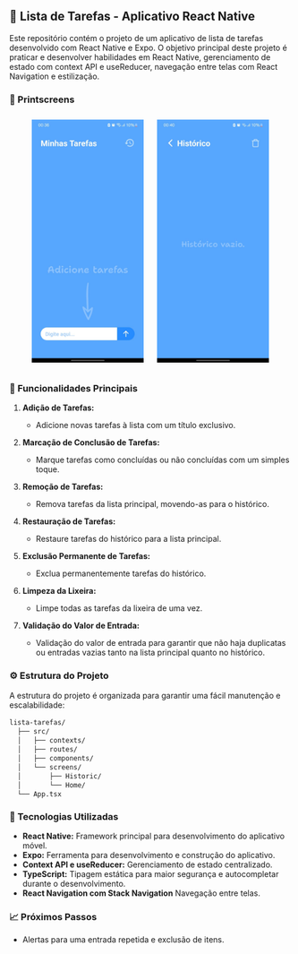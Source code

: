 ## 🚀 Lista de Tarefas - Aplicativo React Native

Este repositório contém o projeto de um aplicativo de lista de tarefas desenvolvido com React Native e Expo. O objetivo principal deste projeto é praticar e desenvolver habilidades em React Native, gerenciamento de estado com context API e useReducer, navegação entre telas com React Navigation e estilização.

### 📸 Printscreens
   <p align="center">
   <img src="/assets/print1.jpg" alt="Printscreen do app" width="200px" style="margin: 10px;">
   <img src="/assets/print2.jpg" alt="Printscreen do app" width="200px" style="margin: 10px;">
   </p>

### 📝 Funcionalidades Principais

1. **Adição de Tarefas:**
   - Adicione novas tarefas à lista com um título exclusivo.

2. **Marcação de Conclusão de Tarefas:**
   - Marque tarefas como concluídas ou não concluídas com um simples toque.

3. **Remoção de Tarefas:**
   - Remova tarefas da lista principal, movendo-as para o histórico.

4. **Restauração de Tarefas:**
   - Restaure tarefas do histórico para a lista principal.

5. **Exclusão Permanente de Tarefas:**
   - Exclua permanentemente tarefas do histórico.

6. **Limpeza da Lixeira:**
   - Limpe todas as tarefas da lixeira de uma vez.

7. **Validação do Valor de Entrada:**
   - Validação do valor de entrada para garantir que não haja duplicatas ou entradas vazias tanto na lista principal quanto no histórico.

### ⚙️ Estrutura do Projeto

A estrutura do projeto é organizada para garantir uma fácil manutenção e escalabilidade:

```
lista-tarefas/
  ├── src/
  │   ├── contexts/
  │   ├── routes/
  │   ├── components/
  │   └── screens/
  │       ├── Historic/
  │       └── Home/
  └── App.tsx
```

### 🔧 Tecnologias Utilizadas

- **React Native:** Framework principal para desenvolvimento do aplicativo móvel.
- **Expo:** Ferramenta para desenvolvimento e construção do aplicativo.
- **Context API e useReducer:** Gerenciamento de estado centralizado.
- **TypeScript:** Tipagem estática para maior segurança e autocompletar durante o desenvolvimento.
- **React Navigation com Stack Navigation** Navegação entre telas.

### 📈 Próximos Passos

- Alertas para uma entrada repetida e exclusão de itens.
